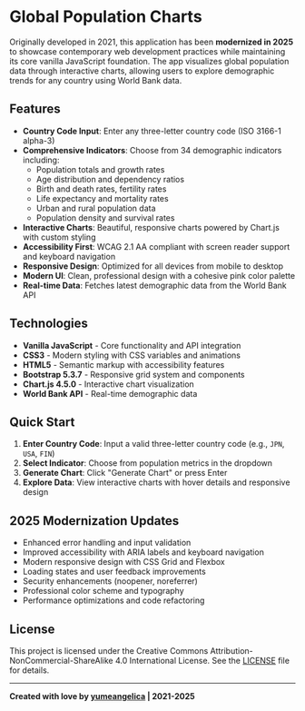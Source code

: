 # Global Population Charts

Originally developed in 2021, this application has been **modernized in 2025** to showcase contemporary web development practices while maintaining its core vanilla JavaScript foundation. The app visualizes global population data through interactive charts, allowing users to explore demographic trends for any country using World Bank data.

## Features

- **Country Code Input**: Enter any three-letter country code (ISO 3166-1 alpha-3)
- **Comprehensive Indicators**: Choose from 34 demographic indicators including:
  - Population totals and growth rates
  - Age distribution and dependency ratios
  - Birth and death rates, fertility rates
  - Life expectancy and mortality rates
  - Urban and rural population data
  - Population density and survival rates
- **Interactive Charts**: Beautiful, responsive charts powered by Chart.js with custom styling
- **Accessibility First**: WCAG 2.1 AA compliant with screen reader support and keyboard navigation
- **Responsive Design**: Optimized for all devices from mobile to desktop
- **Modern UI**: Clean, professional design with a cohesive pink color palette
- **Real-time Data**: Fetches latest demographic data from the World Bank API

## Technologies

- **Vanilla JavaScript** - Core functionality and API integration
- **CSS3** - Modern styling with CSS variables and animations
- **HTML5** - Semantic markup with accessibility features
- **Bootstrap 5.3.7** - Responsive grid system and components
- **Chart.js 4.5.0** - Interactive chart visualization
- **World Bank API** - Real-time demographic data

## Quick Start

1. **Enter Country Code**: Input a valid three-letter country code (e.g., `JPN`, `USA`, `FIN`)
2. **Select Indicator**: Choose from population metrics in the dropdown
3. **Generate Chart**: Click "Generate Chart" or press Enter
4. **Explore Data**: View interactive charts with hover details and responsive design

## 2025 Modernization Updates

- Enhanced error handling and input validation
- Improved accessibility with ARIA labels and keyboard navigation
- Modern responsive design with CSS Grid and Flexbox
- Loading states and user feedback improvements
- Security enhancements (noopener, noreferrer)
- Professional color scheme and typography
- Performance optimizations and code refactoring

## License

This project is licensed under the Creative Commons Attribution-NonCommercial-ShareAlike 4.0 International License. See the [LICENSE](LICENSE) file for details.

---

**Created with love by [yumeangelica](https://yumeangelica.github.io) | 2021-2025**
